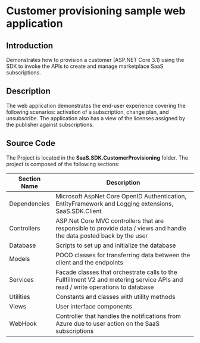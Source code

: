 # Customer provisioning sample web application

## Introduction

Demonstrates how to provision a customer (ASP.NET Core 3.1) using the SDK to invoke the APIs to create and manage marketplace SaaS subscriptions.

## Description

The web application demonstrates the end-user experience covering the following scenarios: activation of a subscription, change plan, and unsubscribe. The application also has a view of the licenses assigned by the publisher against subscriptions.

## Source Code

The Project is located in the **SaaS.SDK.CustomerProvisioning** folder. The project is composed of the following sections:

| Section Name | Description |
| --- | --- |  
| Dependencies | Microsoft AspNet Core OpenID Authentication, EntityFramework and Logging extensions, SaaS.SDK.Client  |
| Controllers | ASP.Net Core MVC controllers that are responsible to provide data  / views and handle the data posted back by the user |
| Database | Scripts to set up and initialize the database |
| Models | POCO classes for transferring data between the client and the endpoints |
| Services | Facade classes that orchestrate calls to the Fullfillment V2 and metering service APIs and read / write operations to database|
| Utilities | Constants and classes with utility methods |
| Views | User interface components |
| WebHook | Controller that handles the notifications from Azure due to user action on the SaaS subscriptions |
